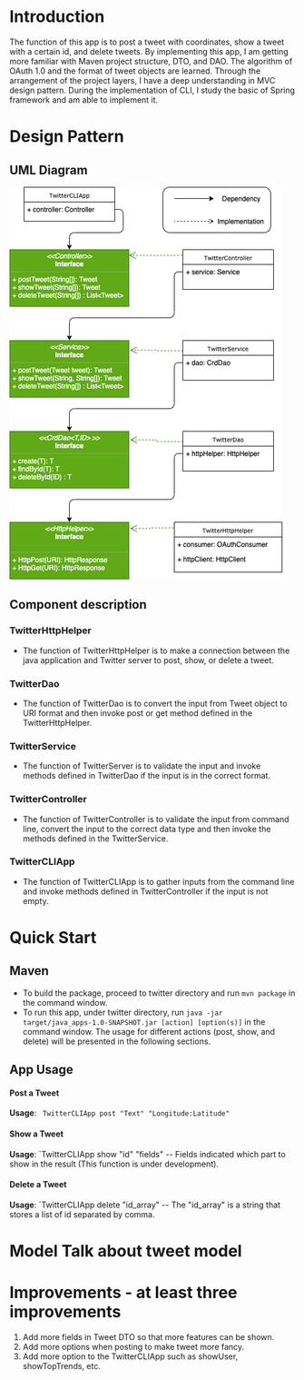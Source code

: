 
# Introduction 
The function of this app is to post a tweet with coordinates, show a tweet with a certain id, and delete tweets. By implementing this app, I am getting more familiar with Maven project structure, DTO, and DAO. The algorithm of OAuth 1.0 and the format of tweet objects are learned. Through the arrangement of the project layers, I have a deep understanding in MVC design pattern. During the implementation of CLI, I study the basic of Spring framework and am able to implement it.

# Design Pattern
## UML Diagram
![Diagram](../assets/UML.png)

## Component description
### TwitterHttpHelper
* The function of TwitterHttpHelper is to make a connection between the java application and Twitter server to post, show, or delete a tweet.
### TwitterDao
* The function of TwitterDao is to convert the input from Tweet object to URI format and then invoke post or get method defined in the TwitterHttpHelper.
### TwitterService
* The function of TwitterServer is to validate the input and invoke methods defined in TwitterDao if the input is in the correct format.
### TwitterController
* The function of TwitterController is to validate the input from command line, convert the input to the correct data type and then invoke the methods defined in the TwitterService.
### TwitterCLIApp
* The function of TwitterCLIApp is to gather inputs from the command line and invoke methods defined in TwitterController if the input is not empty.

# Quick Start
## Maven
* To build the package, proceed to twitter directory and run `mvn package` in the command window.
* To run this app, under twitter directory, run `java -jar target/java_apps-1.0-SNAPSHOT.jar [action] [option(s)]` in the command window. The usage for different actions (post, show, and delete) will be presented in the following sections.

## App Usage
#### Post a Tweet
**Usage**: ` TwitterCLIApp post "Text" "Longitude:Latitude"`
#### Show a Tweet
**Usage**: `TwitterCLIApp show "id" "fields"
-- Fields indicated which part to show in the result (This function is under development).
#### Delete a Tweet
**Usage**: `TwitterCLIApp delete "id_array"
-- The "id_array" is a string that stores a list of id separated by comma.
# Model Talk about tweet model 

# Improvements - at least three improvements
1. Add more fields in Tweet DTO so that more features can be shown.
2. Add more options when posting to make tweet more fancy.
3. Add more option to the TwitterCLIApp such as showUser, showTopTrends, etc.
